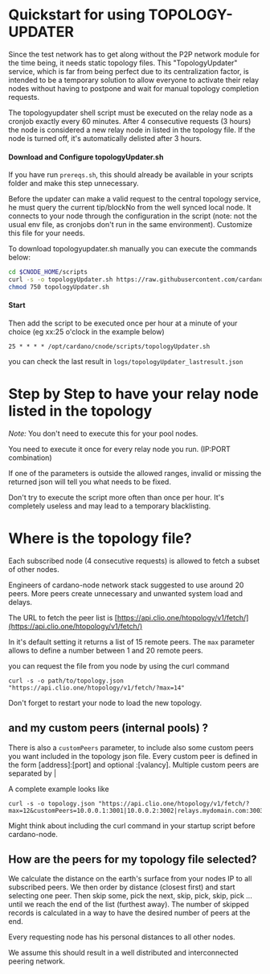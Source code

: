 # Quickstart for using TOPOLOGY-UPDATER
Since the test network has to get along without the P2P network module for the time being, it needs static topology files. This "TopologyUpdater" service, which is far from being perfect due to its centralization factor, is intended to be a temporary solution to allow everyone to activate their relay nodes without having to postpone and wait for manual topology completion requests.

The topologyupdater shell script must be executed on the relay node as a cronjob exactly every 60 minutes. After 4 consecutive requests (3 hours) the node is considered a new relay node in listed in the topology file. If the node is turned off, it's automatically delisted after 3 hours.

#### Download and Configure topologyUpdater.sh

If you have run `prereqs.sh`, this should already be available in your scripts folder and make this step unnecessary. 

Before the updater can make a valid request to the central topology service, he must query the current tip/blockNo from the well synced local node. It connects to your node through the configuration in the script (note: not the usual env file, as cronjobs don't run in the same environment). Customize this file for your needs.  


To download topologyupdater.sh manually you can execute the commands below:
``` bash
cd $CNODE_HOME/scripts
curl -s -o topologyUpdater.sh https://raw.githubusercontent.com/cardano-community/guild-operators/master/scripts/cnode-helper-scripts/topologyUpdater.sh
chmod 750 topologyUpdater.sh
```

#### Start
Then add the script to be executed once per hour at a minute of your choice (eg xx:25 o'clock in the example below)

```
25 * * * * /opt/cardano/cnode/scripts/topologyUpdater.sh
```

you can check the last result in `logs/topologyUpdater_lastresult.json`


# Step by Step to have your relay node listed in the topology

*Note:* You don't need to execute this for your pool nodes. 

You need to execute it once for every relay node you run. (IP:PORT combination)

If one of the parameters is outside the allowed ranges, invalid or missing the returned json will tell you what needs to be fixed.

Don't try to execute the script more often than once per hour. It's completely useless and may lead to a temporary blacklisting.


# Where is the topology file?

Each subscribed node (4 consecutive requests) is allowed to fetch a subset of other nodes. 

Engineers of cardano-node network stack suggested to use around 20 peers. More peers create unnecessary and unwanted system load and delays.

The URL to fetch the peer list is [https://api.clio.one/htopology/v1/fetch/](https://api.clio.one/htopology/v1/fetch/)

In it's default setting it returns a list of 15 remote peers. The `max` parameter allows to define a number between 1 and 20 remote peers.

you can request the file from you node by using the curl command

```
curl -s -o path/to/topology.json "https://api.clio.one/htopology/v1/fetch/?max=14"
```

Don't forget to restart your node to load the new topology. 

## and my custom peers (internal pools) ?

There is also a `customPeers` parameter, to include also some custom peers you want included in the topology json file.  Every custom peer is defined in the form [address]:[port] and optional :[valancy]. Multiple custom peers are separated by | 

A complete example looks like

```
curl -s -o topology.json "https://api.clio.one/htopology/v1/fetch/?max=12&customPeers=10.0.0.1:3001|10.0.0.2:3002|relays.mydomain.com:3003:3"
```

Might think about including the curl command in your startup script before cardano-node.

## How are the peers for my topology file selected?

We calculate the distance on the earth's surface from your nodes IP to all subscribed peers. We then order by distance (closest first) and start selecting one peer. Then skip some, pick the next, skip, pick, skip, pick ... until we reach the end of the list (furthest away). The number of skipped records is calculated in a way to have the desired number of peers at the end.

Every requesting node has his personal distances to all other nodes. 

We assume this should result in a well distributed and interconnected peering network.


